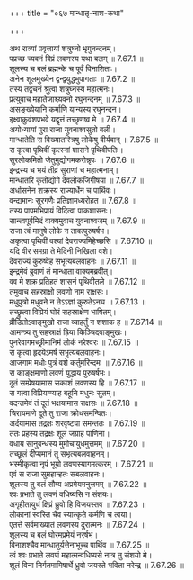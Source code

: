 +++
title = "०६७ मान्धातृ-नाश-कथा"

+++


  
अथ रात्र्यां प्रवृत्तायां शत्रुघ्नो भृगुनन्दनम्।  
पप्रच्छ च्यवनं विप्रं लवणस्य यथा बलम् ॥ 7.67.1 ॥   
शूलस्य च बलं ब्रह्मन्के च पूर्वं विनाशिताः।  
अनेन शूलमुख्येन द्वन्द्वयुद्धमुपागताः ॥ 7.67.2 ॥   
तस्य तद्वचनं श्रुत्वा शत्रुघ्नस्य महात्मनः।  
प्रत्युवाच महातेजाश्च्यवनो रघुनन्दनम् ॥ 7.67.3 ॥   
असङ्ख्येयानि कर्माणि यान्यस्य रघुनन्दन।  
इक्ष्वाकुवंशप्रभवे यद्वृत्तं तच्छृणष्व मे ॥ 7.67.4 ॥   
अयोध्यायां पुरा राजा युवनाश्वसुतो बली।  
मान्धातेति स विख्यातस्त्रिषु लोकेषु वीर्यवान् ॥ 7.67.5 ॥   
स कृत्वा पृथिवीं कृत्स्नां शासने पृथिवीपतिः।  
सुरलोकमितो जेतुमुद्योगमकरोन्नृपः ॥ 7.67.6 ॥   
इन्द्रस्य च भयं तीव्रं सुराणां च महात्मनाम्।  
मान्धातरि कृतोद्योगे देवलोकजिगीषया ॥ 7.67.7 ॥   
अर्धासनेन शक्रस्य राज्यार्धेन च पार्थिवः।  
वन्द्यमानः सुरगणैः प्रतिज्ञामध्यरोहत ॥ 7.67.8 ॥   
तस्य पापमभिप्रायं विदित्वा पाकशासनः।  
सान्त्वपूर्वमिदं वाक्यमुवाच युवनाश्वजम् ॥ 7.67.9 ॥   
राजा त्वं मानुषे लोके न तावत्पुरुषर्षभ।  
अकृत्वा पृथिवीं वश्यां देवराज्यमिहेच्छसि ॥ 7.67.10 ॥   
यदि वीर समग्रा ते मेदिनी निखिला वशे।  
देवराज्यं कुरुष्वेह सभृत्यबलवाहनः ॥ 7.67.11 ॥   
इन्द्रमेवं ब्रुवाणं तं मान्धाता वाक्यमब्रवीत्।  
क्व मे शक्र प्रतिहतं शासनं पृथिवीतले ॥ 7.67.12 ॥   
तमुवाच सहस्राक्षो लवणो नाम राक्षसः।  
मधुपुत्रो मधुवने न तेऽऽज्ञां कुरुतेऽनघ ॥ 7.67.13 ॥   
तच्छ्रुत्वा विप्रियं घोरं सहस्राक्षेण भाषितम्।  
व्रीडितोऽवाङ्मुखो राजा व्याहर्तुं न शशाक ह ॥ 7.67.14 ॥   
आमन्त्र्य तु सहस्राक्षं ह्रिया किञ्चिदवाङ्मुखः।  
पुनरेवागमच्छ्रीमानिमं लोकं नरेश्वरः ॥ 7.67.15 ॥   
स कृत्वा हृदयेऽमर्षं सभृत्यबलवाहनः।  
आजगाम मधोः पुत्रं वशे कर्तुमरिन्दमः ॥ 7.67.16 ॥   
स काङ्क्षमाणो लवणं युद्धाय पुरुषर्षभः।  
दूतं सम्प्रेषयामास सकाशं लवणस्य हि ॥ 7.67.17 ॥   
स गत्वा विप्रियाण्याह बहूनि मधुनः सुतम्।  
वदन्तमेवं तं दूतं भक्षयामास राक्षसः ॥ 7.67.18 ॥   
चिरायमाणे दूते तु राजा क्रोधसमन्वितः।  
अर्दयामास तद्रक्षः शरवृष्ट्या समन्ततः ॥ 7.67.19 ॥   
ततः प्रहस्य तद्रक्षः शूलं जग्राह पाणिना।  
वधाय सानुबन्धस्य मुमोचायुधमुत्तमम् ॥ 7.67.20 ॥   
तच्छूलं दीप्यमानं तु सभृत्यबलवाहनम्।  
भस्मीकृत्वा नृपं भूयो लवणस्यागमत्करम् ॥ 7.67.21 ॥   
एवं स राजा सुमहान्हतः सबलवाहनः।  
शूलस्य तु बलं सौम्य अप्रमेयमनुत्तमम् ॥ 7.67.22 ॥   
श्वः प्रभाते तु लवणं वधिष्यसि न संशयः।  
अगृहीतायुधं क्षिप्रं ध्रुवो हि विजयस्तव ॥ 7.67.23 ॥   
लोकानां स्वस्ति चैव स्यात्कृते कर्मणि च त्वया।  
एतत्ते सर्वमाख्यातं लवणस्य दुरात्मनः ॥ 7.67.24 ॥   
शूलस्य च बलं घोरमप्रमेयं नरर्षभ।  
विनाशश्चैव मान्धातुर्यत्तेनाभूच्च पार्थिव ॥ 7.67.25 ॥   
त्वं श्वः प्रभाते लवणं महात्मन्वधिष्यसे नात्र तु संशयो मे।  
शूलं विना निर्गतमामिषार्थे ध्रुवो जयस्ते भविता नरेन्द्र ॥ 7.67.26 ॥   
